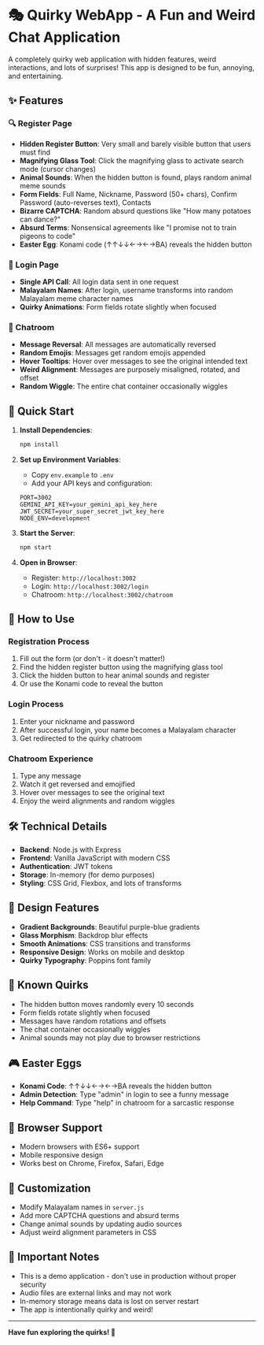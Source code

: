 # 🎭 Quirky WebApp - A Fun and Weird Chat Application

A completely quirky web application with hidden features, weird interactions, and lots of surprises! This app is designed to be fun, annoying, and entertaining.

## ✨ Features

### 🔍 Register Page
- **Hidden Register Button**: Very small and barely visible button that users must find
- **Magnifying Glass Tool**: Click the magnifying glass to activate search mode (cursor changes)
- **Animal Sounds**: When the hidden button is found, plays random animal meme sounds
- **Form Fields**: Full Name, Nickname, Password (50+ chars), Confirm Password (auto-reverses text), Contacts
- **Bizarre CAPTCHA**: Random absurd questions like "How many potatoes can dance?"
- **Absurd Terms**: Nonsensical agreements like "I promise not to train pigeons to code"
- **Easter Egg**: Konami code (↑↑↓↓←→←→BA) reveals the hidden button

### 🔐 Login Page
- **Single API Call**: All login data sent in one request
- **Malayalam Names**: After login, username transforms into random Malayalam meme character names
- **Quirky Animations**: Form fields rotate slightly when focused

### 💬 Chatroom
- **Message Reversal**: All messages are automatically reversed
- **Random Emojis**: Messages get random emojis appended
- **Hover Tooltips**: Hover over messages to see the original intended text
- **Weird Alignment**: Messages are purposely misaligned, rotated, and offset
- **Random Wiggle**: The entire chat container occasionally wiggles

## 🚀 Quick Start

1. **Install Dependencies**:
   ```bash
   npm install
   ```

2. **Set up Environment Variables**:
   - Copy `env.example` to `.env`
   - Add your API keys and configuration:
   ```
   PORT=3002
   GEMINI_API_KEY=your_gemini_api_key_here
   JWT_SECRET=your_super_secret_jwt_key_here
   NODE_ENV=development
   ```

3. **Start the Server**:
   ```bash
   npm start
   ```

4. **Open in Browser**:
   - Register: `http://localhost:3002`
   - Login: `http://localhost:3002/login`
   - Chatroom: `http://localhost:3002/chatroom`

## 🎯 How to Use

### Registration Process
1. Fill out the form (or don't - it doesn't matter!)
2. Find the hidden register button using the magnifying glass tool
3. Click the hidden button to hear animal sounds and register
4. Or use the Konami code to reveal the button

### Login Process
1. Enter your nickname and password
2. After successful login, your name becomes a Malayalam character
3. Get redirected to the quirky chatroom

### Chatroom Experience
1. Type any message
2. Watch it get reversed and emojified
3. Hover over messages to see the original text
4. Enjoy the weird alignments and random wiggles

## 🛠️ Technical Details

- **Backend**: Node.js with Express
- **Frontend**: Vanilla JavaScript with modern CSS
- **Authentication**: JWT tokens
- **Storage**: In-memory (for demo purposes)
- **Styling**: CSS Grid, Flexbox, and lots of transforms

## 🎨 Design Features

- **Gradient Backgrounds**: Beautiful purple-blue gradients
- **Glass Morphism**: Backdrop blur effects
- **Smooth Animations**: CSS transitions and transforms
- **Responsive Design**: Works on mobile and desktop
- **Quirky Typography**: Poppins font family

## 🐛 Known Quirks

- The hidden button moves randomly every 10 seconds
- Form fields rotate slightly when focused
- Messages have random rotations and offsets
- The chat container occasionally wiggles
- Animal sounds may not play due to browser restrictions

## 🎮 Easter Eggs

- **Konami Code**: ↑↑↓↓←→←→BA reveals the hidden button
- **Admin Detection**: Type "admin" in login to see a funny message
- **Help Command**: Type "help" in chatroom for a sarcastic response

## 📱 Browser Support

- Modern browsers with ES6+ support
- Mobile responsive design
- Works best on Chrome, Firefox, Safari, Edge

## 🔧 Customization

- Modify Malayalam names in `server.js`
- Add more CAPTCHA questions and absurd terms
- Change animal sounds by updating audio sources
- Adjust weird alignment parameters in CSS

## 🚨 Important Notes

- This is a demo application - don't use in production without proper security
- Audio files are external links and may not work
- In-memory storage means data is lost on server restart
- The app is intentionally quirky and weird!

---

**Have fun exploring the quirks! 🎉** 